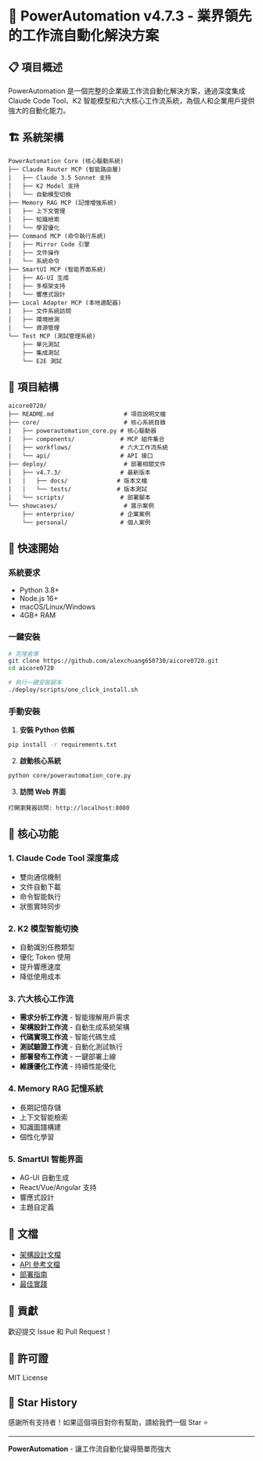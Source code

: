 # 🚀 PowerAutomation v4.7.3 - 業界領先的工作流自動化解決方案

## 📋 項目概述

PowerAutomation 是一個完整的企業級工作流自動化解決方案，通過深度集成 Claude Code Tool、K2 智能模型和六大核心工作流系統，為個人和企業用戶提供強大的自動化能力。

## 🏗️ 系統架構

```
PowerAutomation Core (核心驅動系統)
├── Claude Router MCP (智能路由層)
│   ├── Claude 3.5 Sonnet 支持
│   ├── K2 Model 支持
│   └── 自動模型切換
├── Memory RAG MCP (記憶增強系統)
│   ├── 上下文管理
│   ├── 知識檢索
│   └── 學習優化
├── Command MCP (命令執行系統)
│   ├── Mirror Code 引擎
│   ├── 文件操作
│   └── 系統命令
├── SmartUI MCP (智能界面系統)
│   ├── AG-UI 生成
│   ├── 多框架支持
│   └── 響應式設計
├── Local Adapter MCP (本地適配器)
│   ├── 文件系統訪問
│   ├── 環境檢測
│   └── 資源管理
└── Test MCP (測試管理系統)
    ├── 單元測試
    ├── 集成測試
    └── E2E 測試
```

## 📂 項目結構

```
aicore0720/
├── README.md                    # 項目說明文檔
├── core/                        # 核心系統目錄
│   ├── powerautomation_core.py # 核心驅動器
│   ├── components/             # MCP 組件集合
│   ├── workflows/              # 六大工作流系統
│   └── api/                    # API 接口
├── deploy/                      # 部署相關文件
│   ├── v4.7.3/                 # 最新版本
│   │   ├── docs/              # 版本文檔
│   │   └── tests/             # 版本測試
│   └── scripts/                # 部署腳本
└── showcases/                   # 展示案例
    ├── enterprise/             # 企業案例
    └── personal/               # 個人案例
```

## 🚀 快速開始

### 系統要求

- Python 3.8+
- Node.js 16+
- macOS/Linux/Windows
- 4GB+ RAM

### 一鍵安裝

```bash
# 克隆倉庫
git clone https://github.com/alexchuang650730/aicore0720.git
cd aicore0720

# 執行一鍵安裝腳本
./deploy/scripts/one_click_install.sh
```

### 手動安裝

1. **安裝 Python 依賴**
```bash
pip install -r requirements.txt
```

2. **啟動核心系統**
```bash
python core/powerautomation_core.py
```

3. **訪問 Web 界面**
```
打開瀏覽器訪問: http://localhost:8080
```

## 🎯 核心功能

### 1. Claude Code Tool 深度集成
- 雙向通信機制
- 文件自動下載
- 命令智能執行
- 狀態實時同步

### 2. K2 模型智能切換
- 自動識別任務類型
- 優化 Token 使用
- 提升響應速度
- 降低使用成本

### 3. 六大核心工作流
- **需求分析工作流** - 智能理解用戶需求
- **架構設計工作流** - 自動生成系統架構
- **代碼實現工作流** - 智能代碼生成
- **測試驗證工作流** - 自動化測試執行
- **部署發布工作流** - 一鍵部署上線
- **維護優化工作流** - 持續性能優化

### 4. Memory RAG 記憶系統
- 長期記憶存儲
- 上下文智能檢索
- 知識圖譜構建
- 個性化學習

### 5. SmartUI 智能界面
- AG-UI 自動生成
- React/Vue/Angular 支持
- 響應式設計
- 主題自定義

## 📖 文檔

- [架構設計文檔](./deploy/v4.7.3/docs/ARCHITECTURE.md)
- [API 參考文檔](./deploy/v4.7.3/docs/API.md)
- [部署指南](./deploy/v4.7.3/docs/DEPLOYMENT.md)
- [最佳實踐](./deploy/v4.7.3/docs/BEST_PRACTICES.md)

## 🤝 貢獻

歡迎提交 Issue 和 Pull Request！

## 📄 許可證

MIT License

## 🌟 Star History

感謝所有支持者！如果這個項目對你有幫助，請給我們一個 Star ⭐

---

**PowerAutomation** - 讓工作流自動化變得簡單而強大